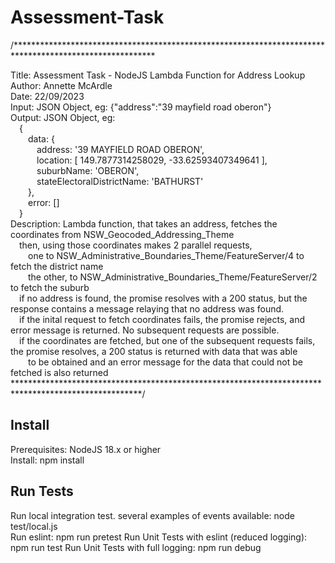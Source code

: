 # Assessment-Task

/********************************************************************************************************  
  
Title: Assessment Task - NodeJS Lambda Function for Address Lookup  
Author: Annette McArdle  
Date: 22/09/2023  
Input: JSON Object, eg: {"address":"39 mayfield road oberon"}  
Output: JSON Object, eg:  
&emsp;{  
&emsp;&emsp;data: {  
&emsp;&emsp;&emsp;address: '39 MAYFIELD ROAD OBERON',  
&emsp;&emsp;&emsp;location: [ 149.7877314258029, -33.62593407349641 ],  
&emsp;&emsp;&emsp;suburbName: 'OBERON',  
&emsp;&emsp;&emsp;stateElectoralDistrictName: 'BATHURST'  
&emsp;&emsp;},  
&emsp;&emsp;error: []  
&emsp;}  
Description: Lambda function, that takes an address, fetches the coordinates from NSW_Geocoded_Addressing_Theme  
&emsp;then, using those coordinates makes 2 parallel requests,  
&emsp;&emsp;one to NSW_Administrative_Boundaries_Theme/FeatureServer/4 to fetch the district name  
&emsp;&emsp;the other, to NSW_Administrative_Boundaries_Theme/FeatureServer/2 to fetch the suburb  
&emsp;if no address is found, the promise resolves with a 200 status, but the response contains a message relaying that no address was found.  
&emsp;if the inital request to fetch coordinates fails, the promise rejects, and error message is returned. No subsequent requests are possible.  
&emsp;if the coordinates are fetched, but one of the subsequent requests fails, the promise resolves, a 200 status is returned with data that was able  
&emsp;&emsp;to be obtained and an error message for the data that could not be fetched is also returned  
*****************************************************************************************************/  
  
## Install  
  
Prerequisites: NodeJS 18.x or higher  
Install: npm install  
  
## Run Tests  
  
Run local integration test. several examples of events available: node test/local.js  
Run eslint: npm run pretest
Run Unit Tests with eslint (reduced logging): npm run test
Run Unit Tests with full logging: npm run debug
